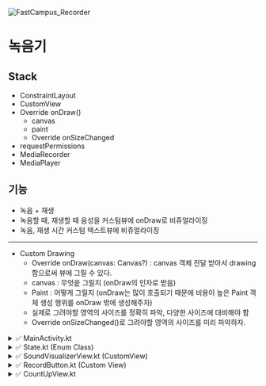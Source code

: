 ![FastCampus_Recorder](https://user-images.githubusercontent.com/66052467/150816587-83518c63-b67c-48e7-84c8-a5a9e558c0b9.gif)


# 녹음기
## Stack

- ConstraintLayout
- CustomView 
- Override onDraw()
  - canvas
  - paint
  - Override onSizeChanged
- requestPermissions
- MediaRecorder
- MediaPlayer

## 기능
- 녹음 + 재생
- 녹음할 때, 재생할 때 음성을 커스텀뷰에 onDraw로 비쥬얼라이징
- 녹음, 재생 시간 커스텀 텍스트뷰에 비쥬얼라이징

---
- Custom Drawing
  - Override onDraw(canvas: Canvas?) : canvas 객체 전달 받아서 drawing함으로써 뷰에 그릴 수 있다.
  - canvas : 무엇읕 그릴지 (onDraw의 인자로 받음)
  - Paint : 어떻게 그릴지 (onDraw는 많이 호출되기 때문에 비용이 높은 Paint 객체 생성 행위를 onDraw 밖에 생성해주자)
  - 실제로 그려야할 영역의 사이즈를 정확히 파악, 다양한 사이즈에 대비해야 함
  - Override onSizeChanged()로 그려야할 영역의 사이즈를 미리 파악하자. 


<!--  ### ✅ Vector Assets  -->
<!--   - 다양한 해상도, 다중 밀도에 대응하기 위한 것 -->

<!-- ### ✅ Structure
![image](https://user-images.githubusercontent.com/66052467/150817303-8cc6fa32-9444-4efd-acbc-e92d287734e4.png) <br>
 -->
 
 <details markdown="1">
<summary>✅ MainActivity.kt </summary>
<br>
<pre>
<code>
 package fastcampus.chapter1.fastcampus_recorder

import android.content.pm.PackageManager
import android.media.MediaPlayer
import android.media.MediaRecorder
import androidx.appcompat.app.AppCompatActivity
import android.os.Bundle
import android.util.Log
import androidx.appcompat.app.AppCompatDelegate
import fastcampus.chapter1.fastcampus_recorder.databinding.ActivityMainBinding
import java.util.jar.Manifest

class MainActivity : AppCompatActivity() {


    private lateinit var binding : ActivityMainBinding

    //state tracking 해야 함 고로 전역 변수
    //세터를 이용해 새로운 스테이트를 할당할 때마다 아이콘 변경하기
    //커스텀 세터, State의 프로퍼티 BEFORE_RECORDING의 세터를 커스텀
    private var state = State.BEFORE_RECORDING
        set(value){
            field = value
            //녹음이 재생되는 시점, 녹음이 완료되는 시점에 restBtn이 활성화됨
            binding.resetBtn.isEnabled = (value == State.AFTER_RECORDING || value == State.ON_PLAYING)
            binding.recordBtn.updateIconWithState(value)
        }
    private val requiredPermissions = arrayOf(android.Manifest.permission.RECORD_AUDIO)

    //미디어레코더는 정지하게 되면 다시 초기화해야 하기 때문에(다시 Initial단계로 감)
    //사용하지 않을 때는 release(메모리에서 해제)하고 null로 두는 편이 메모리 관리에 수월
    private var recorder: MediaRecorder? = null

    private var player: MediaPlayer? = null

    private val recordingFilePath: String by lazy{
        "${externalCacheDir?.absolutePath}/recording.3gp"
    }

    override fun onCreate(savedInstanceState: Bundle?) {
        super.onCreate(savedInstanceState)
        AppCompatDelegate.setDefaultNightMode(AppCompatDelegate.MODE_NIGHT_NO)
        binding = ActivityMainBinding.inflate(layoutInflater)
        val view = binding.root
        setContentView(view)
        //앱 시작 시 바로 권한 요청
        requestAudioPermission()
        initViews()
        bindViews()
        initVariables()
    }

    override fun onRequestPermissionsResult(
        requestCode: Int,
        permissions: Array<out String>,
        grantResults: IntArray
    ) {
        super.onRequestPermissionsResult(requestCode, permissions, grantResults)

        //true or false 바로 저장
        val audioRecordPermissionGranted = requestCode == REQUEST_RECORD_AUDIO_PERMISSION &&
                grantResults.firstOrNull() == PackageManager.PERMISSION_GRANTED

        //에뮬레이터 정상 작동 API 30
        // 내 폰 onRequestPermissionsResult 빠르게 두 번 호출돼서 권한 설정 전에 앱 종료됨 API 29
        // 이유 : 다크모드 무시 설정할 시 이렇게 됨
        //거절할 경우 그냥 종료
        //실제로 이렇게 하진 말자.. 실습 편의를 위해 ㅎㅎ
        if(!audioRecordPermissionGranted){
            finish()
        }
    }

    private fun requestAudioPermission(){
        requestPermissions(requiredPermissions, REQUEST_RECORD_AUDIO_PERMISSION)
    }

    private fun initViews(){
        binding.recordBtn.updateIconWithState(state)
    }

    private fun bindViews(){
        binding.soundVisualizerView.onRequestCurrentAmplitude ={
            recorder?.maxAmplitude ?: 0
        }
        binding.recordBtn.setOnClickListener{
            when(state){
                State.BEFORE_RECORDING -> {
                    startRecording()
                }
                State.ON_RECORDING -> {
                    stopRecording()
                }
                State.AFTER_RECORDING -> {
                    startPlaying()
                }
                State.ON_PLAYING -> {
                    stopPlaying()
                }
            }
        }
        binding.resetBtn.setOnClickListener {
            stopPlaying()
            state = State.BEFORE_RECORDING
            binding.soundVisualizerView.clearVisualization()
            binding.recorTimeTv.clearCountTime()
        }
    }

    private fun initVariables(){
        state = State.BEFORE_RECORDING
    }

    private fun startRecording(){
        recorder = MediaRecorder().apply{
            setAudioSource(MediaRecorder.AudioSource.MIC)
            setOutputFormat(MediaRecorder.OutputFormat.THREE_GPP)
            setAudioEncoder(MediaRecorder.AudioEncoder.AMR_NB)
/*            현재 프로젝트는 따로 저장은 안하고 녹음하고 확인만
            앱에서 접근할 수 있는 storage는 Internal이랑 외부가 있는데
            Internal(내부)는 용량이 한계가 있는데 녹음은 1분~3시간 12시간 등 용량이 클 수 있기 때문에
            Internal로 저장하기보다 외부 storage에 저장해야 한다.
            cacheDirectory에 접근해서 임시적으로 녹음 파일을 저장하되 이 앱이 지워지거나
            안드로이드 디바이스에서 용량확보할 때 캐시에있는 것은 쉽게 날라갈 수 있음
            실습이니까 그냥 cacheDirectory에 하는 거
            그래도 녹음 기능이라 외부 저장소에 저장은 함*/
            setOutputFile(recordingFilePath)
            prepare()
        }
        recorder?.start()
        state = State.ON_RECORDING
        binding.soundVisualizerView.startVisualizing(false)
        binding.recorTimeTv.startCountUp()
    }

    //stop, 메모리 해제, recorder에는 null
    private fun stopRecording(){
        recorder?.run{
            stop()
            release()
        }
        recorder =null
        state = State.AFTER_RECORDING
        binding.soundVisualizerView.stopVisualizing()
        binding.recorTimeTv.stopCountUp()
    }

    private fun startPlaying(){
         player = MediaPlayer().apply{
             setDataSource(recordingFilePath)
             //prepareAsync는 비동기 처리
             //현재 앱에선 로컬에서 파일을 가져오는 것이기 때문에 파일이 엄청 큰 거 아니면 일반적으로 그냥 prepare로도 충분
             prepare()
         }
        player?.setOnCompletionListener {
            stopPlaying()
            state = State.AFTER_RECORDING
        }
        player?.start()
        state = State.ON_PLAYING
        binding.soundVisualizerView.startVisualizing(true)
        binding.recorTimeTv.startCountUp()
    }

    //현재 앱에선 stop()안 가고 그냥 바로 release
    private fun stopPlaying(){
        player?.release()
        player = null
        state = State.AFTER_RECORDING
        binding.soundVisualizerView.stopVisualizing()
        binding.recorTimeTv.stopCountUp()
    }

    companion object {
        //유니크한 값으로 임의 설정
        private const val REQUEST_RECORD_AUDIO_PERMISSION = 201
    }
}
 </code>
</pre>
</details>

 <details markdown="1">
<summary>✅ State.kt (Enum Class) </summary>
<br>
<pre>
<code>
 package fastcampus.chapter1.fastcampus_recorder

//상태 값에 따른 다른 ui 보여주기
enum class State {
    BEFORE_RECORDING,
    ON_RECORDING,
    AFTER_RECORDING,
    ON_PLAYING
}
 </code>
</pre>
</details>

 <details markdown="1">
<summary>✅ SoundVisualizerView.kt (CustomView) </summary>
<br>
<pre>
<code>
 package fastcampus.chapter1.fastcampus_recorder

import android.content.Context
import android.graphics.Canvas
import android.graphics.Paint
import android.util.AttributeSet
import android.view.View
import kotlin.random.Random

class SoundVisualizerView(
    context : Context,
    attrs: AttributeSet? = null
) : View(context, attrs) {

    var onRequestCurrentAmplitude: (() -> Int)? =null

    //amplitude : 증폭
    //ANTI_ALIAS_FLAG : 계단화 방지, 도트 이미지 찍은 것처럼 각지게 그려지는 것을 방지하는 플래그 -> 곡선이 좀 부드럽게 됨
    private val amplitudePaint = Paint(Paint.ANTI_ALIAS_FLAG).apply{
        //고정 값들, length(세로)는 볼륨에 따라 가변
        color = context.getColor(R.color.purple_500)
        strokeWidth = LINE_WIDTH
        //라인의 양 끝을 둥그렇게
        strokeCap = Paint.Cap.ROUND
    }
    private var drawingWidth : Int = 0
    private var drawingHeight : Int = 0
    private var drawingAmplitudes: List<Int> = emptyList()
    private var isReplaying: Boolean = false
    private var replayingPosition : Int = 0

    //20ms마다 반복
    private val visualizeRepeatAction: Runnable = object : Runnable{
        override fun run() {
            //Amplitude, Draw

            if(!isReplaying) {
                //MainActivity에 Viewbind를 통해 정의한 onRequestCurrentAmplitude를 호출
                //onRequestCurrentAmplitude는 recorder의 maxAmplitude를 반환
                val currentAmplitude = onRequestCurrentAmplitude?.invoke() ?: 0
                drawingAmplitudes = listOf(currentAmplitude) + drawingAmplitudes
            }
            else{
                replayingPosition++
            }
            //데이터가 추가됐을 때 invalidate를 추가해야 onDraw를 다시 호출하게 됨 -> 뷰 갱신을 위해 사용
            invalidate()
            handler?.postDelayed(this, ACTION_INTERVAL)
        }
    }



    override fun onSizeChanged(w: Int, h: Int, oldw: Int, oldh: Int) {
        super.onSizeChanged(w, h, oldw, oldh)
        drawingWidth = w
        drawingHeight = h
    }

    override fun onDraw(canvas: Canvas?) {
        super.onDraw(canvas)

        canvas ?: return

        //뷰의 위아래 진폭을 알아야 하고, 어떻게 그릴지
        //뷰의 우측부터 그리기
        val centerY = drawingHeight/2f
        var offsetX = drawingWidth.toFloat()

        //진폭값들을 리스트로

        //let + forEach
        drawingAmplitudes.let { amplitudes ->
            if(isReplaying) {
                amplitudes.takeLast(replayingPosition)
            }else{
                amplitudes
            }
        }.forEach{amplitude ->
            //진폭이 맥스일 때 꽉차는 것보다 0.8배 정도가 이쁨
            val lineLength = amplitude / MAX_AMPLITUDE * drawingHeight * 0.8f

            offsetX -= LINE_SPACE
            //뷰의 왼쪽 영역보다 더 밖에 있다 -> 화면을 벗어났다 ->그리지 않고 루프문 탈출
            if(offsetX <0) return@forEach

            canvas.drawLine(
                offsetX,
                centerY - lineLength /2f,
                offsetX,
                centerY + lineLength /2f,
                amplitudePaint
            )

        }

    }

    fun startVisualizing(isReplaying : Boolean){
        this.isReplaying = isReplaying
        handler?.post(visualizeRepeatAction)
    }

    fun stopVisualizing(){
        replayingPosition = 0
        handler?.removeCallbacks(visualizeRepeatAction)
    }

    fun clearVisualization(){
        drawingAmplitudes = emptyList()
        invalidate()
    }

    companion object{
        private const val LINE_WIDTH = 10F
        private const val LINE_SPACE = 15F
        //볼륨의 최댓값 short의 max 32767, toFloat()으로 0으로 나누는 일을 방지
        private const val MAX_AMPLITUDE = Short.MAX_VALUE.toFloat()
        private const val ACTION_INTERVAL = 20L
    }
}
 </code>
</pre>
</details>

 <details markdown="1">
<summary>✅ RecordButton.kt (Custom View)</summary>
<br>
<pre>
<code>
 package fastcampus.chapter1.fastcampus_recorder

import android.content.Context
import android.util.AttributeSet
import android.widget.ImageButton
import androidx.appcompat.widget.AppCompatImageButton

/*
Context와 AttributeSet을 파라미터로 전달해야 레이아웃에디터(인드로이드스튜디오의 레이아웃 편집기)에서
RecordButton을 추가하고 속성을 수정할 수 있음
 */
//AppCompat : 이전 버전의 안드로이드에 대한 호환성 기존 클래스를 래핑해서 이전 버전에서도 새로 출시한 기능들을 정상적으로 동작하게 도와주는 라이브러리
//xml에선 그냥 TextView로 써도 xml 내부에 정의된 텍스트뷰를 자동으로 AppCompat으로 매핑할 수 있는 클래스가 있는 경우 자동으로 매핑해줌
//코드에선 이러한 기능이 없기 때문에 직접 AppCompat을 붙인다.
//최근에는 AppCompat을 Material 디자인 가이드에 맞춰서 클래스를 매핑시켜 전환시켜주는 기능도 제공하는데 현재 이미지버튼은 해당 안 됨
class RecordButton(context: Context, attrs: AttributeSet) : AppCompatImageButton(context, attrs) {

    //xml에서 하는 것보다 재사용성bb
    init{
        setBackgroundResource(R.drawable.shape_oval_button)
    }

    //State에 따라 레코드 버튼 변경
    fun updateIconWithState(state : State){
        when(state){
            State.BEFORE_RECORDING ->{
                setImageResource(R.drawable.ic_record)
            }
            State.ON_RECORDING -> {
                setImageResource(R.drawable.ic_stop)
            }
            State.AFTER_RECORDING -> {
                setImageResource(R.drawable.ic_play)
            }
            State.ON_PLAYING -> {
                setImageResource(R.drawable.ic_stop)
            }
        }
    }
}
 </code>
</pre>
</details>

 <details markdown="1">
<summary>✅ CountUpView.kt </summary>
<br>
<pre>
<code>
 package fastcampus.chapter1.fastcampus_recorder

import android.content.Context
import android.os.SystemClock
import android.util.AttributeSet
import androidx.appcompat.widget.AppCompatTextView

class CountUpView(
    context: Context,
    attrs: AttributeSet? = null
): AppCompatTextView(context, attrs) {

    private var startTimeStamp: Long = 0L

    //1초마다 반복
    //timstamp랑 현재 시간 비교해서 몇 초가 흘렀는지 계산 후 텍스트 변경
    private val countUpAction : Runnable = object: Runnable{
        override fun run() {
            val currentTimeStamp = SystemClock.elapsedRealtime()

            val countTimeSeconds = ((currentTimeStamp - startTimeStamp)/1000L).toInt()
            updateCountTime(countTimeSeconds)

            handler?.postDelayed(this, 1000L)
        }
    }

    fun startCountUp(){
        startTimeStamp = SystemClock.elapsedRealtime()
        handler?.post(countUpAction)
    }

    fun stopCountUp(){
        handler?.removeCallbacks(countUpAction)
    }

    fun clearCountTime(){
        updateCountTime(0)
    }

    //텍스트에 반영
    private fun updateCountTime(countTimeSeconds : Int){
        val minutes = countTimeSeconds / 60
        val seconds = countTimeSeconds % 60

        text = "%02d:%02d".format(minutes, seconds)
    }
}
 </code>
</pre>
</details>


